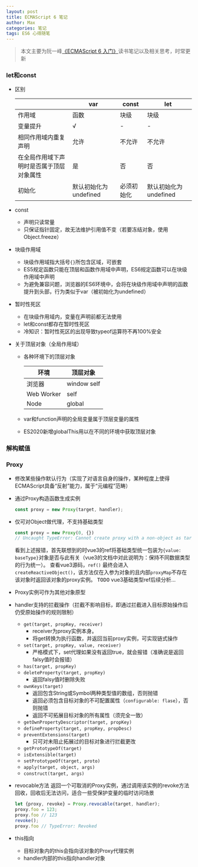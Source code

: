 ```yaml
---
layout: post
title: ECMAScript 6 笔记
author: Max
categories: 笔记 
tags: ES6 心得随笔
---
```


> 本文主要为阮一峰[《ECMAScript 6 入门》](https://es6.ruanyifeng.com/#docs)读书笔记以及相关思考，时常更新

### let和const

* 区别

  |       | var | const | let |
  | ----- | --- | ----- | --- |
  | 作用域 | 函数 | 块级 | 块级 |
  | 变量提升 | √ | - | - |
  | 相同作用域内重复声明 | 允许 | 不允许 | 不允许 |
  | 在全局作用域下声明时是否属于顶层对象属性| 是 | 否 | 否 |
  | 初始化 | 默认初始化为undefined | 必须初始化 | 默认初始化为undefined |

* const
  - 声明只读常量
  - 只保证指针固定，故无法维护引用值不变（若要冻结对象，使用Object.freeze）

* 块级作用域
  - 块级作用域指大括号`{}`所包含区域，可嵌套
  - ES5规定函数只能在顶层和函数作用域中声明，ES6规定函数可以在块级作用域中声明
  - 为避免兼容问题，浏览器的ES6环境中，会将在块级作用域中声明的函数提升到头部，行为类似于var（被初始化为undefined）

* 暂时性死区
  - 在块级作用域内，变量在声明前都无法使用
  - let和const都存在暂时性死区
  - 冷知识：暂时性死区的出现导致typeof运算符不再100%安全

* 关于顶层对象（全局作用域）
  - 各种环境下的顶层对象
    
    | 环境 | 顶层对象 |
    | --- | ------ |
    | 浏览器 | window self |
    | Web Worker | self |
    | Node | global |
    
  - var和function声明的全局变量属于顶层变量的属性

  - ES2020新增globalThis用以在不同的环境中获取顶层对象

### 解构赋值



### Proxy

* 修改某些操作默认行为（实现了对语言自身的操作，某种程度上使得ECMAScript具备“反射”能力，属于“元编程”范畴）
  
* 通过Proxy构造函数生成实例
  ```javascript
  const proxy = new Proxy(target, handler);    
  ```
  
* 仅可对Object做代理，不支持基础类型
  ```javascript
  const proxy = new Proxy(0, {})
  // Uncaught TypeError: Cannot create proxy with a non-object as target or handler
  ```
  看到上述报错，首先联想到的时vue3的ref将基础类型统一包装为`{value: baseType}`对象是否与此有关（vue3的文档中对此说明为：保持不同数据类型的行为统一）。
  查看vue3源码，`ref()` 最终会进入 `createReactiveObject()`，该方法仅在入参为对象的且内部`proxyMap`不存在该对象时返回该对象的proxy实例。
  <kbd>TODO</kbd>  vue3基础类型ref后续分析...
  
* Proxy实例可作为其他对象原型
  
* handler支持的拦截操作（拦截不影响目标，即通过拦截进入目标原始操作后仍受原始操作的规则限制）
  * `get(target, propKey, receiver)`
    - receiver为proxy实例本身。
    - 将get转换为执行函数，并返回当前proxy实例，可实现链式操作
  * `set(target, propKey, value, receiver)`
    - 严格模式下，set代理如果没有返回true，就会报错（准确说是返回falsy值时会报错）
  * `has(target, propKey)`
  * `deleteProperty(target, propKey)`
    - 返回falsy值时删除失败
  * `ownKeys(target)`
    - 返回包含String或Symbol两种类型值的数组，否则抛错
    - 返回必须包含目标对象的不可配置属性（`configurable: flase`），否则抛错
    - 返回不可拓展目标对象的所有属性（须完全一致）
  * `getOwnPropertyDescriptor(target, propKey)`
  * `defineProperty(target, propKey, propDesc)`
  * `preventExtensions(target)`
    - 只可对未阻止拓展过的目标对象进行拦截更改
  * `getPrototypeOf(target)`
  * `isExtensible(target)`
  * `setPrototypeOf(target, proto)`
  * `apply(target, object, args)`
  * `construct(target, args)`
  
* revocable方法
  返回一个可取消的Proxy实例，通过调用该实例的revoke方法回收，回收后无法访问，适合一些受保护变量的临时访问场景
  ```javascript
  let {proxy, revoke} = Proxy.revocable(target, handler);
  proxy.foo = 123;
  proxy.foo // 123
  revoke();
  proxy.foo // TypeError: Revoked
  ```
  
* this指向
  - 目标对象内的this会指向该对象的Proxy代理实例
  - handler内部的this指向handler对象
